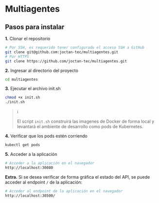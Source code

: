 # Multiagentes

## Pasos para instalar

**1.** Clonar el repositorio
```bash
# Por SSH, es requerido tener configurado el acceso SSH a GitHub
git clone git@github.com:joctan-tec/multiagentes.git
# Por HTTPS
git clone https://github.com/joctan-tec/multiagentes.git
```

**2.** Ingresar al directorio del proyecto
```bash
cd multiagentes
```

**3.** Ejecutar el archivo init.sh
```bash
chmod +x init.sh
./init.sh
```

> ℹ️
>
> El script `init.sh` construirá las imagenes de Docker de forma local y levantará el ambiente de desarrollo como pods de Kubernetes.

**4.** Verificar que los pods estén corriendo
```bash
kubectl get pods
```

**5.** Acceder a la aplicación
```bash
# Acceder a la aplicación en el navegador
http://localhost:30080
```

**Extra.** Si se desea verificar de forma gráfica el estado del API, se puede acceder al endpoint `/` de la aplicación:
```bash
# Acceder al endpoint de la aplicación en el navegador
http://localhost:30500/
```